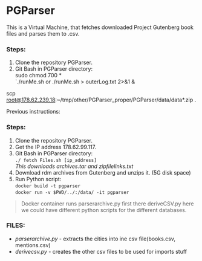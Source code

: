 # PGParser
This is a Virtual Machine, that fetches downloaded Project Gutenberg book files and parses them to .csv.


### Steps:
1. Clone the repository PGParser.
2. Git Bash in PGParser directory: <br>
 sudo chmod 700 *<br>
`./runMe.sh  or ./runMe.sh > outerLog.txt 2>&1 & <br>

scp root@178.62.239.18:~/tmp/other/PGParser_proper/PGParser/data/data*.zip .


Previous instructions:
### Steps:
1. Clone the repository PGParser.
2. Get the IP address 178.62.99.117.
3. Git Bash in PGParser directory: <br>
`./ fetch Files.sh [ip_address]` <br>
_This downloads archives.tar and zipfilelinks.txt_
4. Download rdm archives from Gutenberg and unzips it. (5G disk space)
5. Run Python script: <br>
`docker build -t pgparser` <br>
`docker run -v $PWD/../:/data/ -it pgparser`

> Docker container runs parserarchive.py first there deriveCSV.py here we could have different python scripts for the different databases. 

### FILES:
- _parserarchive.py_ - extracts the cities into ine csv file(books.csv, mentions.csv)
- _derivecsv.py_ - creates the other csv files to  be used for imports stuff
